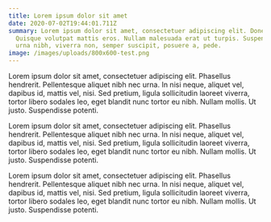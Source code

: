 ```yaml
---
title: Lorem ipsum dolor sit amet
date: 2020-07-02T19:44:01.711Z
summary: Lorem ipsum dolor sit amet, consectetuer adipiscing elit. Donec odio.
  Quisque volutpat mattis eros. Nullam malesuada erat ut turpis. Suspendisse
  urna nibh, viverra non, semper suscipit, posuere a, pede.
image: /images/uploads/800x600-test.png
---
```

<!--StartFragment-->

Lorem ipsum dolor sit amet, consectetuer adipiscing elit. Phasellus hendrerit. Pellentesque aliquet nibh nec urna. In nisi neque, aliquet vel, dapibus id, mattis vel, nisi. Sed pretium, ligula sollicitudin laoreet viverra, tortor libero sodales leo, eget blandit nunc tortor eu nibh. Nullam mollis. Ut justo. Suspendisse potenti.

<!--EndFragment-->

<!--StartFragment-->

Lorem ipsum dolor sit amet, consectetuer adipiscing elit. Phasellus hendrerit. Pellentesque aliquet nibh nec urna. In nisi neque, aliquet vel, dapibus id, mattis vel, nisi. Sed pretium, ligula sollicitudin laoreet viverra, tortor libero sodales leo, eget blandit nunc tortor eu nibh. Nullam mollis. Ut justo. Suspendisse potenti.

<!--EndFragment-->

<!--StartFragment-->

Lorem ipsum dolor sit amet, consectetuer adipiscing elit. Phasellus hendrerit. Pellentesque aliquet nibh nec urna. In nisi neque, aliquet vel, dapibus id, mattis vel, nisi. Sed pretium, ligula sollicitudin laoreet viverra, tortor libero sodales leo, eget blandit nunc tortor eu nibh. Nullam mollis. Ut justo. Suspendisse potenti.

<!--EndFragment-->